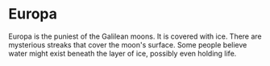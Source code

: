 # Europa

Europa is the puniest of the Galilean moons. It is covered with ice. There are
mysterious streaks that cover the moon's surface. Some people believe water
might exist beneath the layer of ice, possibly even holding life.
